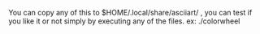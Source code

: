 You can copy any of this to $HOME/.local/share/asciiart/ , you can test if you like it or not simply by executing any of the files. ex: ./colorwheel
